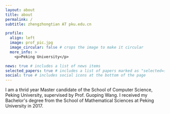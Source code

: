 ```yaml
---
layout: about
title: about
permalink: /
subtitle: zhengzhongtian AT pku.edu.cn

profile:
  align: left
  image: prof_pic.jpg
  image_circular: false # crops the image to make it circular
  more_info: >
    <p>Peking University</p>

news: true # includes a list of news items
selected_papers: true # includes a list of papers marked as "selected={true}"
social: true # includes social icons at the bottom of the page
---
```


I am a thrid year Master candidate of the School of Computer Science, Peking University, supervised by Prof. Guoping Wang. I received my Bachelor's degree from the School of Mathematical Sciences at Peking University in 2017.
